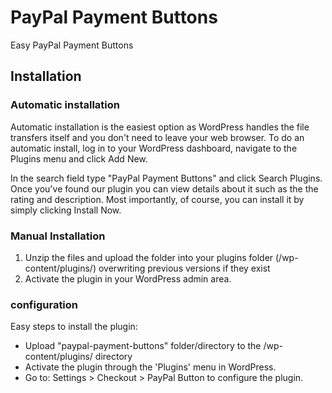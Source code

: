 # PayPal Payment Buttons #
Easy PayPal Payment Buttons

## Installation ##

### Automatic installation ###

Automatic installation is the easiest option as WordPress handles the file transfers itself and you don't need to leave your web browser. To do an automatic install, log in to your WordPress dashboard, navigate to the Plugins menu and click Add New.

In the search field type "PayPal Payment Buttons" and click Search Plugins. Once you've found our plugin you can view details about it such as the the rating and description. Most importantly, of course, you can install it by simply clicking Install Now.

### Manual Installation ###

1. Unzip the files and upload the folder into your plugins folder (/wp-content/plugins/) overwriting previous versions if they exist
2. Activate the plugin in your WordPress admin area.


### configuration ###

Easy steps to install the plugin:

*	Upload "paypal-payment-buttons" folder/directory to the /wp-content/plugins/ directory
*	Activate the plugin through the 'Plugins' menu in WordPress.
*   Go to: Settings > Checkout > PayPal Button  to configure the plugin.